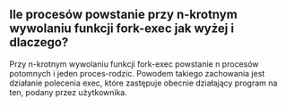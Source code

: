 ## Ile procesów powstanie przy n-krotnym wywolaniu funkcji fork-exec jak wyżej i dlaczego?
Przy n-krotnym wywolaniu funkcji fork-exec powstanie n procesów potomnych i jeden proces-rodzic. Powodem takiego zachowania jest działanie polecenia exec, 
które zastępuje obecnie działający program na ten, podany przez użytkownika.
